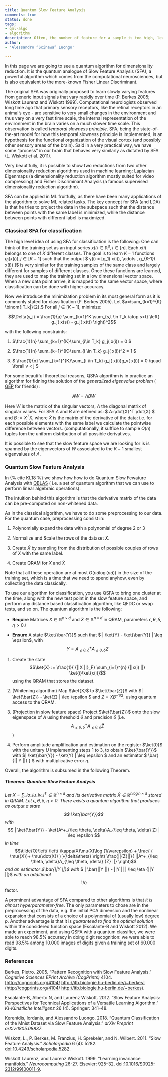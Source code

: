 ```yaml
---
title: Quantum Slow Feature Analysis
comments: true 
status: done
tags: 
- qml-algo
- algorithm
description: Often, the number of feature for a sample is too high, leading to unwanted effects such as the curse of dimensionality. QSFA is is an algorithm for quantum dimensionality reduction. 
author:
- 'Alessandro “Scinawa” Luongo'

---
```


In this page we are going to see a quantum algorithm for dimensionality reduction. 
It is the quantum analogue of Slow Feature Analysis (SFA), a powerful algorithm which comes from the computational neurosciences, but is also equivalent to the more-known Fisher Linear Discriminant. 

The original SFA was originally proposed to learn slowly varying features from generic input signals that vary
rapidly over time (P. Berkes 2005; Wiskott Laurenz and Wiskott 1999).
Computational neurologists observed long time ago that primary sensory
receptors, like the retinal receptors in an animal’s eye - are sensitive
to very small changes in the environment and thus vary on a very fast
time scale, the internal representation of the environment in the brain
varies on a much slower time scale. This observation is called *temporal
slowness principle*. SFA, being the state-of-the-art model for how this
temporal slowness principle is implemented, is an hypothesis for the
functional organization of the visual cortex (and possibly other sensory
areas of the brain). Said in a very practical way, we have some
“process” in our brain that behaves very similarly as dictated by SFA
(L. Wiskott et al. 2011).

Very beautifully, it is possible to show two reductions from two other
dimensionality reduction algorithms used in machine learning: Laplacian
Eigenmaps (a dimensionality reduction algorithm mostly suited for video
compressing) and Fisher Discriminant Analysis (a famous supervised dimensionality
reduction algorithm). 

SFA can be applied in ML fruitfully, as there have been many applications of the algorithm to solve ML related tasks. The key concept for SFA (and LDA) is that he tries to project the data in the subspace such that the distance between points with the same label
is minimized, while the distance between points with different label is
maximized.

### Classical SFA for classification


The high level idea of using SFA for classification is the following:
One can think of the training set as an input series
$x(i) \in \mathbb{R}^d , i \in [n]$. Each $x(i)$ belongs to one of $K$
different classes. The goal is to learn $K-1$ functions
$g_j( x(i)), j \in [K-1]$ such that the output
$ y(i) = [g_1(  x(i)), \cdots , g_{K-1}(  x(i)) ]$ is very similar for
the training samples of the same class and largely different for samples
of different classes. Once these functions are learned, they are used to
map the training set in a low dimensional vector space. When a new data
point arrive, it is mapped to the same vector space, where
classification can be done with higher accuracy.

Now we introduce the minimization problem in its most general form as it
is commonly stated for classification (P. Berkes 2005). Let
$a=\sum_{k=1}^{K} \binom{|T_k|}{2}.$ For all $j \in [K-1]$, minimize:

$$\Delta(y_j) =  \frac{1}{a} \sum_{k=1}^K \sum_{s,t \in T_k \atop s<t} \left( g_j( x(s)) - g_j( x(t)) \right)^2$$

with the following constraints:

1.  $\frac{1}{n} \sum_{k=1}^{K}\sum_{i\in T_k} g_j( x(i)) = 0 $

2.  $\frac{1}{n} \sum_{k=1}^{K}\sum_{i \in T_k} g_j( x(i))^2 = 1 $

3.  $ \frac{1}{n} \sum_{k=1}^{K}\sum_{i \in T_k} g_j( x(i))g_v( x(i)) = 0 \quad \forall v < j $

For some beautiful theoretical reasons, QSFA algorithm is in practice an
algorithm for fidning the solution of the *generalized eigenvalue
problem* ( [GEP](http://www.cs.tsukuba.ac.jp/~sakurai/Publications_files/ISE-TR-02-189.pdf) for friends) : 

$$AW= \Lambda BW$$ 

Here $W$ is the matrix of the singular vectors, $\Lambda$ the diagonal matrix of singular values. For SFA $A$ and $B$ are defined as: $ A=\dot{X}^T \dot{X} $ and $B := X^TX$, where $\dot{X}$ is the matrix of the derivative of the data: i.e. for each possible elements with the same label we calculate the pointwise difference between vectors. (computationally, it suffice to sample $O(n)$ tuples fom the uniform distribution of all possible derivatives. 

It is possible to see that the slow feature space we are looking for is is spanned by the eigenvectors of $W$ associated to the $K-1$ smallest eigenvalues of
$\Lambda$.

### Quantum Slow Feature Analysis


In {% cite KL18 %} we show how how to do Quantum Slow Fewature Analysis with [QBLAS](qblas.html) ( i.e.
a set of quantum algorithm that we can use to perform linear algebraic
operations).

The intuition behind this algorithm is that the derivative matrix of the data can be
pre-computed on non-whitened data. 


As in the classical algorithm, we have to do some preprocessing to our data. For the quantum case, preprocessing consist 
in:

1.  Polynomially expand the data with a polynomial of degree 2 or 3

2.  Normalize and Scale the rows of the dataset $X$.

3.  Create $\dot{X}$ by sampling from the distribution of possible
    couples of rows of $X$ with the same label.

4.  Create QRAM for $X$ and $\dot{X}$

Note that all these operation are at most $O(nd\log(nd))$ in the size of
the training set, which is a time that we need to spend anyhow, even by
collecting the data classically.

To use our algorithm for classification, you use QSFA to bring one
cluster at the time, along with the new test point in the slow feature
space, and perform any distance based classification algorithm, like
QFDC or swap tests, and so on. The quantum algorithm is the following:

-   **Require** Matrices $X \in \mathbb{R}^{n \times d}$ and
    $\dot{X} \in \mathbb{R}^{n \times d}$ in QRAM, parameters
    $\epsilon, \theta,\delta,\eta >0$.\

-   **Ensure** A state $\ket{\bar{Y}}$ such that
    $ | \ket{Y} - \ket{\bar{Y}} | \leq \epsilon$, with
    $$Y = A^+_{\leq \theta, \delta}A_{\leq \theta, \delta} Z$$

1.  Create the state
    $$\ket{X} :=  \frac{1}{ {||X ||}_F} \sum_{i=1}^{n} {||x(i) ||} \ket{i}\ket{x(i)}$$
    using the QRAM that stores the dataset.

2.  (Whitening algorithm) Map $\ket{X}$ to $\ket{\bar{Z}}$ with
    $| \ket{\bar{Z}}  - \ket{Z} | \leq \epsilon $ and $Z=XB^{-1/2}.$
    using quantum access to the QRAM.

3.  (Projection in slow feature space) Project $\ket{\bar{Z}}$ onto the
    slow eigenspace of $A$ using threshold $\theta$ and precision
    $\delta$ (i.e.
    $$A^+_{\leq \theta, \delta}A_{\leq \theta, \delta}\bar{Z}$$ )

4.  Perform amplitude amplification and estimation on the register
    $\ket{0}$ with the unitary $U$ implementing steps 1 to 3, to obtain
    $\ket{\bar{Y}}$ with $| \ket{\bar{Y}} - \ket{Y}  | \leq \epsilon $
    and an estimator $ \bar{ {|| Y  ||} } $ with multiplicative error
    $\eta$.

Overall, the algorithm is subsumed in the following Theorem.

##### Theorem: Quantum Slow Feature Analysis
_Let $X = \sum\_i \sigma\_i u\_iv\_i^T \in \mathbb{R}^{n\times d}$ and its derivative matrix $\dot{X} \in \mathbb{R}^{n \log n \times d}$ stored in QRAM. Let $\epsilon, \theta, \delta, \eta >0$. There exists a quantum algorithm that produces as output a state $$ \ket{\bar{Y}}$$ with_
$$ | \ket{\bar{Y}} - \ket{A^+_{\leq \theta, \delta}A_{\leq \theta, \delta} Z} | \leq \epsilon $$
_in time_
$$\tilde{O}\left(  \left( \kappa(X)\mu(X)\log (1/\varepsilon) + \frac{  ( \mu({X})+ \mu(\dot{X}) ) }{\delta\theta} \right)
\frac{||{Z}||}{ ||A^+_{\leq \theta, \delta}A_{\leq \theta, \delta} {Z} ||} \right)$$
_and an estimator $\bar{||Y ||}$ with_
$ | \bar{||Y ||} - ||Y || | \leq \eta {||Y ||}$ _with an additional_
$$1/\eta$$ factor.

A prominent advantage of SFA compared to other algorithms is that *it
is almost hyperparameter-free*. The only parameters to chose are in the
preprocessing of the data, e.g. the initial PCA dimension and the
nonlinear expansion that consists of a choice of a polynomial of
(usually low) degree $p$. Another advantage is that it is *guaranteed to
find the optimal solution* within the considered function space
(Escalante-B and Wiskott 2012). We made an experiment, and using QSFA with a quantum classifier, we were
able to reach 98.5% accuracy in doing digit recognition: we were able to
read 98.5% among 10.000 images of digits given a training set of 60.000
digits.


### References

<div id="refs" class="references">

<div id="ref-Berkes2005pattern">

Berkes, Pietro. 2005. “Pattern Recognition with Slow Feature Analysis.”
*Cognitive Sciences EPrint Archive (CogPrints)* 4104.
[http://cogprints.org/4104/ http://itb.biologie.hu-berlin.de/\~berkes](http://cogprints.org/4104/ http://itb.biologie.hu-berlin.de/~berkes).

</div>

<div id="ref-escalante2012slow">

Escalante-B, Alberto N, and Laurenz Wiskott. 2012. “Slow Feature
Analysis: Perspectives for Technical Applications of a Versatile
Learning Algorithm.” *KI-Künstliche Intelligenz* 26 (4). Springer:
341–48.

</div>

<div id="ref-jkereLuongo2018">

Kerenidis, Iordanis, and Alessandro Luongo. 2018. “Quantum
Classification of the Mnist Dataset via Slow Feature Analysis.” *arXiv
Preprint arXiv:1805.08837*.

</div>

<div id="ref-scholarpedia2017SFA">

Wiskott, L., P. Berkes, M. Franzius, H. Sprekeler, and N. Wilbert. 2011.
“Slow Feature Analysis.” *Scholarpedia* 6 (4): 5282.
doi:[10.4249/scholarpedia.5282](https://doi.org/10.4249/scholarpedia.5282).

</div>

<div id="ref-wiskott1999learning">

Wiskott Laurenz, and Laurenz Wiskott. 1999. “Learning invariance
manifolds.” *Neurocomputing* 26-27. Elsevier: 925–32.
doi:[10.1016/S0925-2312(99)00011-9](https://doi.org/10.1016/S0925-2312(99)00011-9).

</div>

</div>

